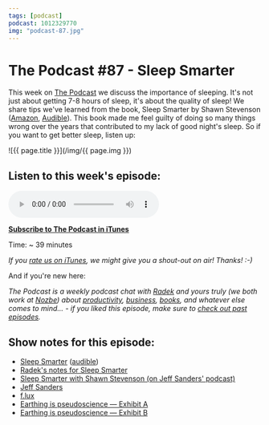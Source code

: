 ```yaml
---
tags: [podcast]
podcast: 1012329770
img: "podcast-87.jpg"
---
```


# The Podcast #87 - Sleep Smarter

This week on [The Podcast][p] we discuss the importance of sleeping. It's not just about getting 7-8 hours of sleep, it's about the quality of sleep! We share tips we've learned from the book, Sleep Smarter by Shawn Stevenson ([Amazon](https://www.amazon.com/dp/1623367395?tag=sliwinski-20), [Audible](https://www.audible.com/pd/B01J4BJT7A?tag=sliwinski-20)). This book made me feel guilty of doing so many things wrong over the years that contributed to my lack of good night's sleep. So if you want to get better sleep, listen up:

<!--More-->

![{{ page.title }}](/img/{{ page.img }})

## Listen to this week's episode:

<audio controls>
<source src="https://files.nozbe.com/podcast/087.mp3" type="audio/mpeg">
</audio>

**[Subscribe to The Podcast in iTunes][i]**

Time: ~ 39 minutes

*If you [rate us on iTunes][i], we might give you a shout-out on air! Thanks! :-)*

And if you're new here:

*The Podcast is a weekly podcast chat with [Radek][r] and yours truly (we both work at [Nozbe][n]) about [productivity](/productivity), [business](/business), [books](/books), and whatever else comes to mind… - if you liked this episode, make sure to [check out past episodes](/podcast).*

## Show notes for this episode:

  * [Sleep Smarter](https://www.amazon.com/Sleep-Smarter-Essential-Strategies-Success/dp/1623367395/) ([audible](http://www.audible.com/pd/Health-Fitness/Sleep-Smarter-Audiobook/B01J4BK4MY/))
  * [Radek's notes for Sleep Smarter](http://radex.io/books/sleep-smarter/)
  * [Sleep Smarter with Shawn Stevenson (on Jeff Sanders' podcast)](https://www.jeffsanders.com/sleep-smarter-with-shawn-stevenson-podcast-182/)
  * [Jeff Sanders](https://www.jeffsanders.com/)
  * [f.lux](https://justgetflux.com/)
  * [Earthing is pseudoscience — Exhibit A](http://theness.com/neurologicablog/index.php/earthing/)
  * [Earthing is pseudoscience — Exhibit B](http://www.criticalcactus.com/health-benefits-of-earthing-grounded-in-science/)

[e]: /podcast-87
[p]: /podcast
[n]: https://michael.gratis/nozbe
[r]: https://michael.gratis/radex
[i]: https://michael.gratis/thepodcast
[o]: https://michael.gratis/ipadonly

[pm]: http://productivemag.com/